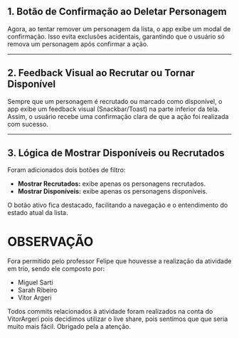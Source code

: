 ## 1. Botão de Confirmação ao Deletar Personagem

Agora, ao tentar remover um personagem da lista, o app exibe um modal de confirmação. Isso evita exclusões acidentais, garantindo que o usuário só remova um personagem após confirmar a ação.

---

## 2. Feedback Visual ao Recrutar ou Tornar Disponível

Sempre que um personagem é recrutado ou marcado como disponível, o app exibe um feedback visual (Snackbar/Toast) na parte inferior da tela. Assim, o usuário recebe uma confirmação clara de que a ação foi realizada com sucesso.

---

## 3. Lógica de Mostrar Disponíveis ou Recrutados

Foram adicionados dois botões de filtro:  
- **Mostrar Recrutados:** exibe apenas os personagens recrutados.
- **Mostrar Disponíveis:** exibe apenas os personagens disponíveis.

O botão ativo fica destacado, facilitando a navegação e o entendimento do estado atual da lista.

# OBSERVAÇÃO

Fora permitido pelo professor Felipe que houvesse a realização da atividade em trio, sendo ele composto por:
- Miguel Sarti
- Sarah Ribeiro
- Vitor Argeri

Todos commits relacionados à atividade foram realizados na conta do VitorArgeri pois decidimos utilizar o live share, pois sentimos que que seria muito mais fácil.
Obrigado pela a atenção.
